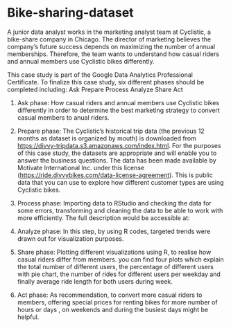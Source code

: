 # Bike-sharing-dataset
A junior data analyst works in the marketing analyst team at Cyclistic, a bike-share company in Chicago. The director of marketing believes the company’s future success depends on maximizing the number of annual memberships. Therefore, the team wants to understand how casual riders and annual members use Cyclistic bikes differently. 

This case study is part of the Google Data Analytics Professional Certificate. 
To finalize this case study, six different phases should be completed including: Ask  Prepare  Process  Analyze  Share  Act

1) Ask phase:
How casual riders and annual members use Cyclistic bikes differently in order to determine the best marketing strategy to convert casual members to anual riders.

2) Prepare phase:
The Cyclistic’s historical trip data (the previous 12 months as dataset is organized by mouth) is downloaded from https://divvy-tripdata.s3.amazonaws.com/index.html. 
For the purposes of this case study, the datasets are appropriate and will enable you to answer the business questions. 
The data has been made available by Motivate International Inc. under this license (https://ride.divvybikes.com/data-license-agreement). 
This is public data that you can use to explore how different customer types are using Cyclistic bikes. 

3) Process phase:
Importing data to RStudio and checking the data for some errors, transforming and cleaning the data to be able to work with more efficiently.
The full description would be accessible at:

4) Analyze phase:
In this step, by using R codes, targeted trends were drawn out for visualization purposes.

5) Share phase:
Plotting different visualizations using R, to realise how casual riders differ from members.
you can find four plots which explain the total number of different users, the percentage of different users with pie chart, the number of rides for different users per weekday and finally average ride length for both users during week.

6) Act phase:
As recommendation, to convert more casual riders to members, offering special prices for renting bikes for more number of hours or days , on weekends and during the busiest days might be helpful.


